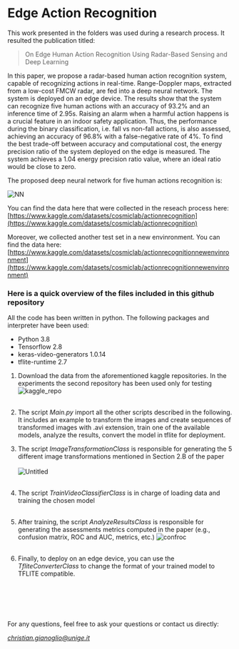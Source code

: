 # Edge Action Recognition
This work presented in the folders was used during a research process.
It resulted the publication titled: 

> On Edge Human Action Recognition Using Radar-Based Sensing and Deep Learning

 In this paper, we propose a radar-based human action recognition system, capable of recognizing actions in real-time. Range-Doppler maps, extracted from a low-cost FMCW radar, are fed into a deep neural network. The system is deployed on an edge device. The results show that the system can recognize five human actions with an accuracy of 93.2% and an inference time of 2.95s. Raising an alarm when a harmful action happens is a crucial feature in an indoor safety application. Thus, the performance during the binary classification, i.e. fall vs non-fall actions, is also assessed, achieving an accuracy of 96.8% with a false-negative rate of 4%. To find the best trade-off between accuracy and computational cost, the energy precision ratio of the system deployed on the edge is measured. The system achieves a 1.04 energy precision ratio value, where an ideal ratio would be close to zero.
 
The proposed deep neural network for five human actions recognition is:

![NN](https://user-images.githubusercontent.com/32446816/181509833-d30ea2ea-fbd6-4a38-b20f-cc7be8428f52.png)

You can find the data here that were collected in the reseach process here: [https://www.kaggle.com/datasets/cosmiclab/actionrecognition](https://www.kaggle.com/datasets/cosmiclab/actionrecognition)

Moreover, we collected another test set in a new envinronment. You can find the data here: [https://www.kaggle.com/datasets/cosmiclab/actionrecognitionnewenvinronment](https://www.kaggle.com/datasets/cosmiclab/actionrecognitionnewenvinronment)

### Here is a quick overview of the files included in this github repository

All the code has been written in python. The following packages and interpreter have been used:
- Python 3.8
- Tensorflow 2.8
- keras-video-generators 1.0.14
- tflite-runtime 2.7

1. Download the data from the aforementioned kaggle repositories. In the experiments the second repository has been used only for testing
![kaggle_repo](https://user-images.githubusercontent.com/32446816/181509190-3cc9ee4f-1f6c-4946-b5a3-14490467251c.png)
<br/><br/>

2. The script *Main.py* import all the other scripts described in the following. It includes an example to transform the images and create sequences of transformed images with .avi extension, train one of the available models, analyze the results, convert the model in tflite for deployment.

2. The script *ImageTransformationClass* is responsible for generating the 5 different image transformations mentioned in Section 2.B of the paper
<br/><br/>
![Untitled](https://user-images.githubusercontent.com/32446816/181508622-bb9d617a-c0fb-455a-8b84-7bb6b8bd0685.png)
<br/><br/>

3. The script *TrainVideoClassifierClass* is in charge of loading data and training the chosen model
<br/><br/>

4. After training, the script *AnalyzeResultsClass* is responsible for generating the assessments metrics computed in the paper (e.g., confusion matrix, ROC and AUC, metrics, etc.)
![confroc](https://user-images.githubusercontent.com/32446816/181509578-7c085fcc-e9c4-46ae-9eca-55aaf94498cb.png)
<br/><br/>

5. Finally, to deploy on an edge device, you can use the *TfliteConverterClass* to change the format of your trained model to TFLITE compatible.

<br/><br/>
<br/><br/>

For any questions, feel free to ask your questions or contact us directly:

*christian.gianoglio@unige.it*
